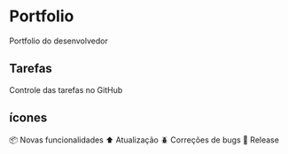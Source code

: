 # Portfolio
Portfolio do desenvolvedor

## Tarefas

Controle das tarefas no GitHub

## ícones



:package: Novas funcionalidades
:arrow_up: Atualização
:beetle: Correções de bugs
:checkered_flag: Release



